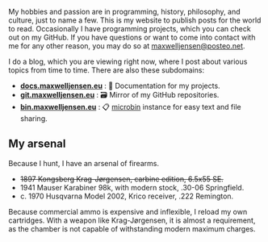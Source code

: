 My hobbies and passion are in programming, history, philosophy, and culture,
just to name a few. This is my website to publish posts for the world to read.
Occasionally I have programming projects, which you can check out on my GitHub.
If you have questions or want to come into contact with me for any other
reason, you may do so at <maxwelljensen@posteo.net>.

I do a blog, which you are viewing right now, where I post about various topics
from time to time. There are also these subdomains:

* [**docs.maxwelljensen.eu**](https://docs.maxwelljensen.eu)
  : 📘 Documentation for my projects.
* [**git.maxwelljensen.eu**](https://git.maxwelljensen.eu)
  : 🗃️ Mirror of my GitHub repositories.
* [**bin.maxwelljensen.eu**](https://bin.maxwelljensen.eu)
  : 📋 [microbin](https://github.com/szabodanika/microbin) instance for easy
text and file sharing.

## My arsenal

Because I hunt, I have an arsenal of firearms.

* ~~1897 Kongsberg Krag-Jørgensen, carbine edition, 6.5x55 SE.~~
* 1941 Mauser Karabiner 98k, with modern stock, .30-06 Springfield.
* c. 1970 Husqvarna Model 2002, Krico receiver, .222 Remington.

Because commercial ammo is expensive and inflexible, I reload my own
cartridges. With a weapon like Krag-Jørgensen, it is almost a requirement, as
the chamber is not capable of withstanding modern maximum charges.
